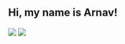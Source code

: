 ## Hi, my name is Arnav!
<img align="center" src="https://github-readme-stats.vercel.app/api?username=Arnav-2004&show_icons=true&layout=compact&theme=material-palenight&hide_border=true&include_all_commits=true" />
<img align="center" src="https://github-readme-stats.vercel.app/api/top-langs/?username=Arnav-2004&layout=compact&card_width=443&show_icons=true&show_icons=true&theme=material-palenight&hide_border=true"/><br>
